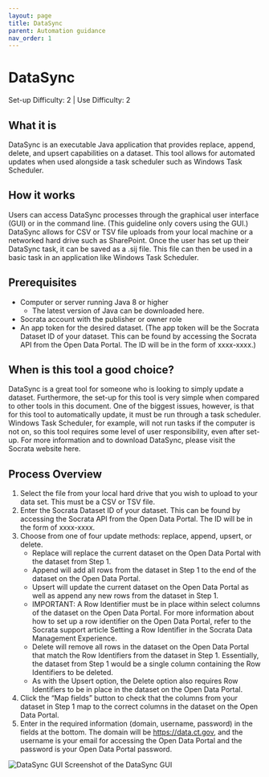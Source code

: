 ```yaml
---
layout: page
title: DataSync
parent: Automation guidance
nav_order: 1
---
```


# DataSync 
Set-up Difficulty: 2 | Use Difficulty: 2 
 
## What it is 
DataSync is an executable Java application that provides replace, append, delete, and upsert capabilities on a dataset. This tool allows for automated updates when used alongside a task scheduler such as Windows Task Scheduler.  
 
## How it works 
Users can access DataSync processes through the graphical user interface (GUI) or in the command line. (This guideline only covers using the GUI.) DataSync allows for CSV or TSV file uploads from your local machine or a networked hard drive such as SharePoint. Once the user has set up their DataSync task, it can be saved as a .sij file. This file can then be used in a basic task in an application like Windows Task Scheduler.  
 
## Prerequisites 
* Computer or server running Java 8 or higher 
	* The latest version of Java can be downloaded here.
* Socrata account with the publisher or owner role 
* An app token for the desired dataset. (The app token will be the Socrata Dataset ID of your dataset. This can be found by accessing the Socrata API from the Open Data Portal. The ID will be in the form of xxxx-xxxx.) 
 
## When is this tool a good choice? 
DataSync is a great tool for someone who is looking to simply update a dataset. Furthermore, the set-up for this tool is very simple when compared to other tools in this document. One of the biggest issues, however, is that for this tool to automatically update, it must be run through a task scheduler. Windows Task Scheduler, for example, will not run tasks if the computer is not on, so this tool requires some level of user responsibility, even after set-up. For more information and to download DataSync, please visit the Socrata website here.

## Process Overview  
1.	Select the file from your local hard drive that you wish to upload to your data set. This must be a CSV or TSV file.  
2.	Enter the Socrata Dataset ID of your dataset. This can be found by accessing the Socrata API from the Open Data Portal. The ID will be in the form of xxxx-xxxx.  
3.	Choose from one of four update methods: replace, append, upsert, or delete.  
	* Replace will replace the current dataset on the Open Data Portal with the dataset from Step 1. 
	* Append will add all rows from the dataset in Step 1 to the end of the dataset on the Open Data Portal. 
	* Upsert will update the current dataset on the Open Data Portal as well as append any new rows from the dataset in Step 1. 
	* IMPORTANT: A Row Identifier must be in place within select columns of the dataset on the Open Data Portal. For more information about how to set up a row identifier on the Open Data Portal, refer to the Socrata support article Setting a Row Identifier in the Socrata Data Management Experience. 
	* Delete will remove all rows in the dataset on the Open Data Portal that match the Row Identifiers from the dataset in Step 1. Essentially, the dataset from Step 1 would be a single column containing the Row Identifiers to be deleted. 
	* As with the Upsert option, the Delete option also requires Row Identifiers to be in place in the dataset on the Open Data Portal. 
4.	Click the “Map fields” button to check that the columns from your dataset in Step 1 map to the correct columns in the dataset on the Open Data Portal. 
5.	Enter in the required information (domain, username, password) in the fields at the bottom. The domain will be https://data.ct.gov, and the username is your email for accessing the Open Data Portal and the password is your Open Data Portal password. 

![DataSync GUI](../assets/automation_1.png)
Screenshot of the DataSync GUI 